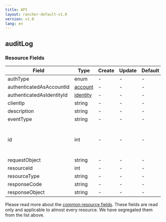```yaml
---
title: API
layout: rancher-default-v1.0
version: v1.0
lang: en
---
```


## auditLog



### Resource Fields

Field | Type | Create | Update | Default | Notes
---|---|---|---|---|---
authType | enum | - | - | - | 
authenticatedAsAccountId | [account]({{site.baseurl}}/rancher/{{page.version}}/{{page.lang}}/api/api-resources/account/) | - | - | - | 
authenticatedAsIdentityId | [identity]({{site.baseurl}}/rancher/{{page.version}}/{{page.lang}}/api/api-resources/identity/) | - | - | - | 
clientIp | string | - | - | - | 
description | string | - | - | - | 
eventType | string | - | - | - | 
id | int | - | - | - | The unique identifier for the auditLog
requestObject | string | - | - | - | 
resourceId | int | - | - | - | 
resourceType | string | - | - | - | 
responseCode | string | - | - | - | 
responseObject | string | - | - | - | 


Please read more about the [common resource fields]({{site.baseurl}}/rancher/{{page.version}}/{{page.lang}}/api/common/). 
These fields are read only and applicable to almost every resource. We have segregated them from the list above.







